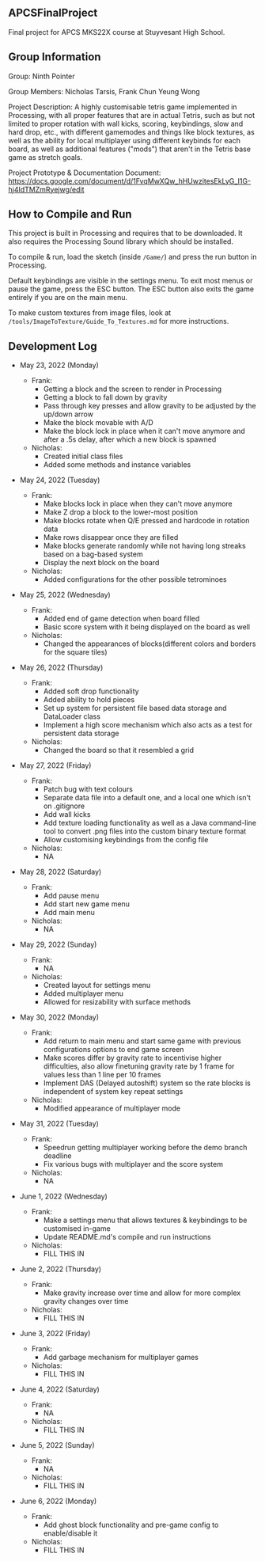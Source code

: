 ## APCSFinalProject
Final project for APCS MKS22X course at Stuyvesant High School.

## Group Information

Group: Ninth Pointer

Group Members: Nicholas Tarsis, Frank Chun Yeung Wong

Project Description: A highly customisable tetris game implemented in Processing, with all proper features that are in actual Tetris, such as but not limited to proper rotation with wall kicks, scoring, keybindings, slow and hard drop, etc., with different gamemodes and things like block textures, as well as the ability for local multiplayer using different keybinds for each board, as well as additional features ("mods") that aren't in the Tetris base game as stretch goals.

Project Prototype & Documentation Document: https://docs.google.com/document/d/1FvqMwXQw_hHUwzitesEkLyG_I1G-hj4IdTMZmRyejwg/edit

## How to Compile and Run

This project is built in Processing and requires that to be downloaded. It also requires the Processing Sound library which should be installed.

To compile & run, load the sketch (inside `/Game/`) and press the run button in Processing.

Default keybindings are visible in the settings menu. To exit most menus or pause the game, press the ESC button. The ESC button also exits the game entirely if you are on the main menu.

To make custom textures from image files, look at `/tools/ImageToTexture/Guide_To_Textures.md` for more instructions.

## Development Log

- May 23, 2022 (Monday)
	- Frank:
		- Getting a block and the screen to render in Processing
		- Getting a block to fall down by gravity
		- Pass through key presses and allow gravity to be adjusted by the up/down arrow
		- Make the block movable with A/D
		- Make the block lock in place when it can't move anymore and after a .5s delay, after which a new block is spawned
	- Nicholas: 
		- Created initial class files
		- Added some methods and instance variables

- May 24, 2022 (Tuesday)
	- Frank:
		- Make blocks lock in place when they can't move anymore
		- Make Z drop a block to the lower-most position
		- Make blocks rotate when Q/E pressed and hardcode in rotation data
		- Make rows disappear once they are filled
		- Make blocks generate randomly while not having long streaks based on a bag-based system
		- Display the next block on the board
	- Nicholas: 
		- Added configurations for the other possible tetrominoes
	
- May 25, 2022 (Wednesday)
	- Frank:
		- Added end of game detection when board filled
		- Basic score system with it being displayed on the board as well
	- Nicholas:
		- Changed the appearances of blocks(different colors and borders for the square tiles)

- May 26, 2022 (Thursday)
	- Frank:
		- Added soft drop functionality
		- Added ability to hold pieces
		- Set up system for persistent file based data storage and DataLoader class
		- Implement a high score mechanism which also acts as a test for persistent data storage
	- Nicholas:
		- Changed the board so that it resembled a grid

- May 27, 2022 (Friday)
	- Frank: 
		- Patch bug with text colours
		- Separate data file into a default one, and a local one which isn't on .gitignore
		- Add wall kicks
		- Add texture loading functionality as well as a Java command-line tool to convert .png files into the custom binary texture format
		- Allow customising keybindings from the config file
	- Nicholas:
		- NA
- May 28, 2022 (Saturday)
	- Frank:
		- Add pause menu
		- Add start new game menu
		- Add main menu
	- Nicholas:
		- NA
- May 29, 2022 (Sunday)
	- Frank:
		- NA
	- Nicholas:
		- Created layout for settings menu
		- Added multiplayer menu
		- Allowed for resizability with surface methods
- May 30, 2022 (Monday)
	- Frank:
		- Add return to main menu and start same game with previous configurations options to end game screen
		- Make scores differ by gravity rate to incentivise higher difficulties, also allow finetuning gravity rate by 1 frame for values less than 1 line per 10 frames
		- Implement DAS (Delayed autoshift) system so the rate blocks is independent of system key repeat settings
	- Nicholas:
		- Modified appearance of multiplayer mode
- May 31, 2022 (Tuesday)
	- Frank:
		- Speedrun getting multiplayer working before the demo branch deadline
		- Fix various bugs with multiplayer and the score system
	- Nicholas:
		- NA
- June 1, 2022 (Wednesday)
	- Frank:
		- Make a settings menu that allows textures & keybindings to be customised in-game
		- Update README.md's compile and run instructions
	- Nicholas:
		- FILL THIS IN
- June 2, 2022 (Thursday)
	- Frank:
		- Make gravity increase over time and allow for more complex gravity changes over time
	- Nicholas:
		- FILL THIS IN
- June 3, 2022 (Friday)
	- Frank:
		- Add garbage mechanism for multiplayer games
	- Nicholas:
		- FILL THIS IN
- June 4, 2022 (Saturday)
	- Frank:
		- NA
	- Nicholas:
		- FILL THIS IN
- June 5, 2022 (Sunday)
	- Frank:
		- NA
	- Nicholas:
		- FILL THIS IN
- June 6, 2022 (Monday)
	- Frank:
		- Add ghost block functionality and pre-game config to enable/disable it
	- Nicholas:
		- FILL THIS IN
